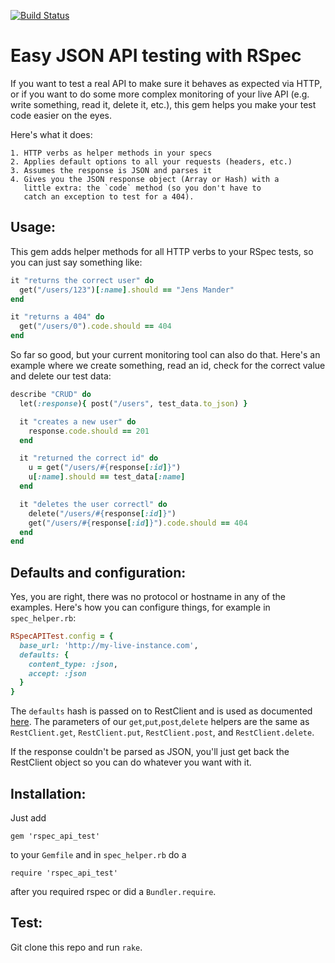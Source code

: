[![Build
Status](https://travis-ci.org/jayniz/rspec-api-test.png?branch=master)](https://travis-ci.org/jayniz/rspec-api-test)

Easy JSON API testing with RSpec
================================

If you want to test a real API to make sure it behaves as
expected via HTTP, or if you want to do some more complex
monitoring of your live API (e.g. write something, read it,
delete it, etc.), this gem helps you make your test code easier
on the eyes.

Here's what it does:

    1. HTTP verbs as helper methods in your specs
    2. Applies default options to all your requests (headers, etc.)
    3. Assumes the response is JSON and parses it
    4. Gives you the JSON response object (Array or Hash) with a
       little extra: the `code` method (so you don't have to 
       catch an exception to test for a 404).

Usage:
------

This gem adds helper methods for all HTTP verbs to your RSpec
tests, so you can just say something like:

```ruby
it "returns the correct user" do
  get("/users/123")[:name].should == "Jens Mander"
end

it "returns a 404" do 
  get("/users/0").code.should == 404
end
```

So far so good, but your current monitoring tool can also do that.
Here's an example where we create something, read an id, check
for the correct value and delete our test data:

```ruby
describe "CRUD" do
  let(:response){ post("/users", test_data.to_json) }

  it "creates a new user" do
    response.code.should == 201
  end

  it "returned the correct id" do
    u = get("/users/#{response[:id]}")
    u[:name].should == test_data[:name]
  end

  it "deletes the user correctl" do
    delete("/users/#{response[:id]}")
    get("/users/#{response[:id]}").code.should == 404
  end
end
```

Defaults and configuration:
---------------------------

Yes, you are right, there was no protocol or hostname in any
of the examples. Here's how you can configure things, for example
in `spec_helper.rb`:

```ruby
RSpecAPITest.config = {
  base_url: 'http://my-live-instance.com',
  defaults: {
    content_type: :json,
    accept: :json
  }
}
```

The `defaults` hash is passed on to RestClient and is used as
documented [here](https://github.com/archiloque/rest-client).
The parameters of our `get`,`put`,`post`,`delete` helpers are 
the same as `RestClient.get`, `RestClient.put`, `RestClient.post`,
and `RestClient.delete`.

If the response couldn't be parsed as JSON, you'll just get
back the RestClient object so you can do whatever you want with
it.

Installation:
-------------
Just add

    gem 'rspec_api_test'

to your `Gemfile` and in `spec_helper.rb` do a 

    require 'rspec_api_test'

after you required rspec or did a `Bundler.require`.


Test:
-----
Git clone this repo and run `rake`.
